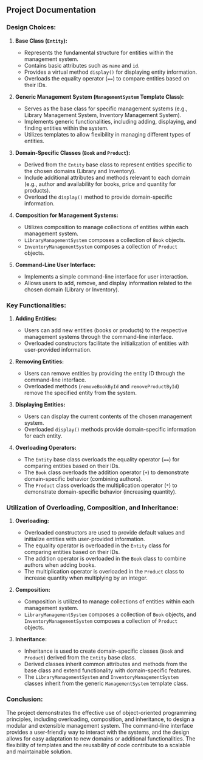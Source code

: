 ## Project Documentation

### Design Choices:

1. **Base Class (`Entity`):**
   - Represents the fundamental structure for entities within the management system.
   - Contains basic attributes such as `name` and `id`.
   - Provides a virtual method `display()` for displaying entity information.
   - Overloads the equality operator (`==`) to compare entities based on their IDs.

2. **Generic Management System (`ManagementSystem` Template Class):**
   - Serves as the base class for specific management systems (e.g., Library Management System, Inventory Management System).
   - Implements generic functionalities, including adding, displaying, and finding entities within the system.
   - Utilizes templates to allow flexibility in managing different types of entities.

3. **Domain-Specific Classes (`Book` and `Product`):**
   - Derived from the `Entity` base class to represent entities specific to the chosen domains (Library and Inventory).
   - Include additional attributes and methods relevant to each domain (e.g., author and availability for books, price and quantity for products).
   - Overload the `display()` method to provide domain-specific information.

4. **Composition for Management Systems:**
   - Utilizes composition to manage collections of entities within each management system.
   - `LibraryManagementSystem` composes a collection of `Book` objects.
   - `InventoryManagementSystem` composes a collection of `Product` objects.

5. **Command-Line User Interface:**
   - Implements a simple command-line interface for user interaction.
   - Allows users to add, remove, and display information related to the chosen domain (Library or Inventory).

### Key Functionalities:

1. **Adding Entities:**
   - Users can add new entities (books or products) to the respective management systems through the command-line interface.
   - Overloaded constructors facilitate the initialization of entities with user-provided information.

2. **Removing Entities:**
   - Users can remove entities by providing the entity ID through the command-line interface.
   - Overloaded methods (`removeBookById` and `removeProductById`) remove the specified entity from the system.

3. **Displaying Entities:**
   - Users can display the current contents of the chosen management system.
   - Overloaded `display()` methods provide domain-specific information for each entity.

4. **Overloading Operators:**
   - The `Entity` base class overloads the equality operator (`==`) for comparing entities based on their IDs.
   - The `Book` class overloads the addition operator (`+`) to demonstrate domain-specific behavior (combining authors).
   - The `Product` class overloads the multiplication operator (`*`) to demonstrate domain-specific behavior (increasing quantity).

### Utilization of Overloading, Composition, and Inheritance:

1. **Overloading:**
   - Overloaded constructors are used to provide default values and initialize entities with user-provided information.
   - The equality operator is overloaded in the `Entity` class for comparing entities based on their IDs.
   - The addition operator is overloaded in the `Book` class to combine authors when adding books.
   - The multiplication operator is overloaded in the `Product` class to increase quantity when multiplying by an integer.

2. **Composition:**
   - Composition is utilized to manage collections of entities within each management system.
   - `LibraryManagementSystem` composes a collection of `Book` objects, and `InventoryManagementSystem` composes a collection of `Product` objects.

3. **Inheritance:**
   - Inheritance is used to create domain-specific classes (`Book` and `Product`) derived from the `Entity` base class.
   - Derived classes inherit common attributes and methods from the base class and extend functionality with domain-specific features.
   - The `LibraryManagementSystem` and `InventoryManagementSystem` classes inherit from the generic `ManagementSystem` template class.

### Conclusion:

The project demonstrates the effective use of object-oriented programming principles, including overloading, composition, and inheritance, to design a modular and extensible management system. The command-line interface provides a user-friendly way to interact with the systems, and the design allows for easy adaptation to new domains or additional functionalities. The flexibility of templates and the reusability of code contribute to a scalable and maintainable solution.

